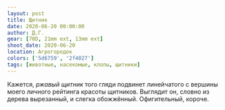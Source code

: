 ```yaml
---
layout: post
title: Щитник
date: 2020-06-20 00:00:00
author: Д.Г.
gear: [70D, 21mm ext, 13mm ext]
shoot_date: 2020-06-20
location: Агрогородок
colors: ['5d6759', '2f4027']
tags: [животные, насекомые, клопы, щитники]
---
```

Кажется, _ржавый щитник_ того гляди подвинет линейчатого с вершины моего личного рейтинга красоты щитников. Выглядит он, словно из дерева вырезанный, и слегка обожжённый. Офигительный, короче.
